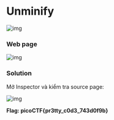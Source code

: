 # Unminify
![img](177)

### Web page
![img](178)

### Solution

Mở Inspector và kiểm tra source page: 

![img](179)

**Flag: picoCTF{pr3tty_c0d3_743d0f9b}**